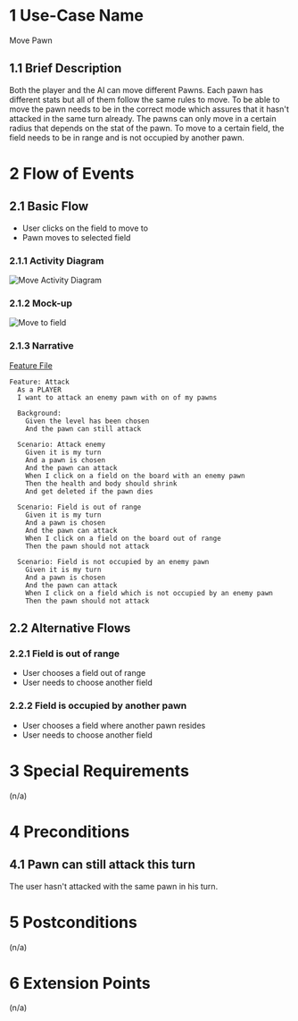 # 1 Use-Case Name

Move Pawn

## 1.1 Brief Description

Both the player and the AI can move different Pawns. Each pawn has different stats but all of them follow the same rules to move. To be able to move the pawn needs to be in the correct mode which assures that it hasn't attacked in the same turn already. The pawns can only move in a certain radius that depends on the stat of the pawn. To move to a certain field, the field needs to be in range and is not occupied by another pawn.

# 2 Flow of Events

## 2.1 Basic Flow

* User clicks on the field to move to
* Pawn moves to selected field

### 2.1.1 Activity Diagram

![Move Activity Diagram](https://raw.githubusercontent.com/steiditi/Spybot-Reloaded-Doc/aee3231d385e4de7a009efe2e4497b0615e82e92/UseCases/Move_UC/ActivityDiagram.svg)

### 2.1.2 Mock-up

![Move to field](https://raw.githubusercontent.com/steiditi/Spybot-Reloaded-Doc/ea2c076d2de492685c5f3a35bb01129eb23bcf99/UseCases/Move_UC/MockUpMove.svg)

### 2.1.3 Narrative

[Feature File](https://github.com/steiditi/Spybot-Reloaded-Doc/blob/main/UseCases/Move_UC/Move.feature)
```
Feature: Attack
  As a PLAYER
  I want to attack an enemy pawn with on of my pawns

  Background:
    Given the level has been chosen
    And the pawn can still attack

  Scenario: Attack enemy
    Given it is my turn
    And a pawn is chosen
    And the pawn can attack
    When I click on a field on the board with an enemy pawn
    Then the health and body should shrink
    And get deleted if the pawn dies

  Scenario: Field is out of range
    Given it is my turn
    And a pawn is chosen
    And the pawn can attack
    When I click on a field on the board out of range
    Then the pawn should not attack

  Scenario: Field is not occupied by an enemy pawn
    Given it is my turn
    And a pawn is chosen
    And the pawn can attack
    When I click on a field which is not occupied by an enemy pawn
    Then the pawn should not attack
```

## 2.2 Alternative Flows

### 2.2.1 Field is out of range

* User chooses a field out of range
* User needs to choose another field

### 2.2.2 Field is occupied by another pawn

* User chooses a field where another pawn resides
* User needs to choose another field

# 3 Special Requirements

(n/a)

# 4 Preconditions

## 4.1 Pawn can still attack this turn

The user hasn't attacked with the same pawn in his turn.

# 5 Postconditions

(n/a)

# 6 Extension Points

(n/a)
